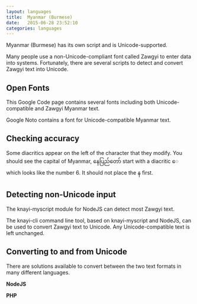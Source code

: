 ```yaml
---
layout: languages
title:  Myanmar (Burmese)
date:   2015-06-28 23:52:10
categories: languages
---
```


Myanmar (Burmese) has its own script and is Unicode-supported.

Many people use a non-Unicode-compliant font called Zawgyi to enter data into systems.
Fortunately, there are several scripts to detect and convert Zawgyi text into Unicode.

## Open Fonts

This Google Code page contains several fonts including both Unicode-compatible and Zawgyi
Myanmar text.

Google Noto contains a font for Unicode-compatible Myanmar text.

## Checking accuracy

Some diacritics appear on the left of the character that they modify. You should see the capital of Myanmar, နေပြည်တော် start with a diacritic ေ which looks like the number 6. It should not place the န first.

## Detecting non-Unicode input

The knayi-myscript module for NodeJS can detect most Zawgyi text.

The knayi-cli command line tool, based on knayi-myscript and NodeJS, can be used to convert
Zawgyi text to Unicode. Any Unicode-compatible text is left unchanged.

## Converting to and from Unicode

There are solutions available to convert between the two text formats in many different languages.

**NodeJS**

**PHP**
